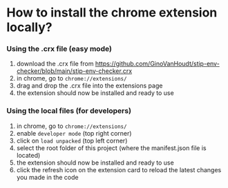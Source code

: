 # How to install the chrome extension locally?
### Using the .crx file (easy mode)
1. download the .crx file from https://github.com/GinoVanHoudt/stip-env-checker/blob/main/stip-env-checker.crx
2. in chrome, go to `chrome://extensions/`
3. drag and drop the .crx file into the extensions page
4. the extension should now be installed and ready to use

### Using the local files (for developers)
1. in chrome, go to `chrome://extensions/`
2. enable `developer mode` (top right corner)
3. click on `load unpacked` (top left corner)
4. select the root folder of this project (where the manifest.json file is located)
5. the extension should now be installed and ready to use
6. click the refresh icon on the extension card to reload the latest changes you made in the code
